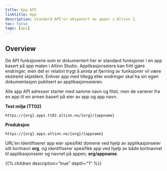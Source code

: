 ```yaml
---
title: App API
linktitle: App
description: Standard API'er eksponert av apper i Altinn 3.
toc: false
tags: [api]
---
```


## Overview

De API funksjonene som er dokumentert her er standard funksjoner i en app basert på app malen i Altinn Studio. Applikasjonseiere kan fritt gjøre endringer, men det er relativt trygt å annta at fjerning av funksjoner vil være ekstremt skjeldent. Enhver app med tillegg eller endringer skal ha sin egen dokumentasjon publisert av applikasjonseieren.

Alle app API adresser starter med samme navn og filsti, men de varierer fra en app til en annen basert på eier av app og app navn.

**Test miljø (TT02)**
```http
https://{org}.apps.tt02.altinn.no/{org}/{appname}
```

**Produksjon**
```http
https://{org}.apps.altinn.no/{org}/{appname}
```

URL'en identifiserer app eier spesifikt domene ved hjelp av applikasjonseier sitt kortnavn **org**, og identifiserer spesifikk app ved hjelp av både kortnavnet til applikasjonseier og navnet på appen; **org/appname**.

{{% children description="true" depth="1" %}}
